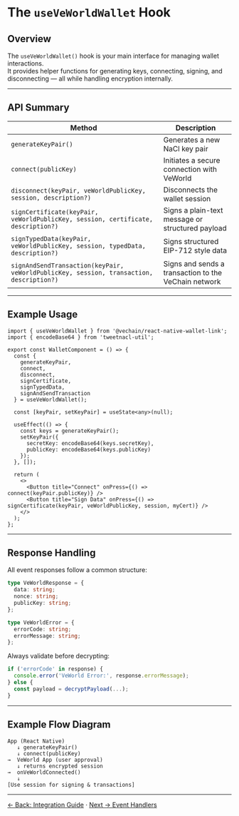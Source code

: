 # The `useVeWorldWallet` Hook

## Overview

The `useVeWorldWallet()` hook is your main interface for managing wallet interactions.  
It provides helper functions for generating keys, connecting, signing, and disconnecting — all while handling encryption internally.

---

## API Summary

| Method | Description |
|---|---|
| `generateKeyPair()` | Generates a new NaCl key pair |
| `connect(publicKey)` | Initiates a secure connection with VeWorld |
| `disconnect(keyPair, veWorldPublicKey, session, description?)` | Disconnects the wallet session |
| `signCertificate(keyPair, veWorldPublicKey, session, certificate, description?)` | Signs a plain-text message or structured payload |
| `signTypedData(keyPair, veWorldPublicKey, session, typedData, description?)` | Signs structured EIP-712 style data |
| `signAndSendTransaction(keyPair, veWorldPublicKey, session, transaction, description?)` | Signs and sends a transaction to the VeChain network |

---

## Example Usage

```tsx
import { useVeWorldWallet } from '@vechain/react-native-wallet-link';
import { encodeBase64 } from 'tweetnacl-util';

export const WalletComponent = () => {
  const {
    generateKeyPair,
    connect,
    disconnect,
    signCertificate,
    signTypedData,
    signAndSendTransaction
  } = useVeWorldWallet();

  const [keyPair, setKeyPair] = useState<any>(null);

  useEffect(() => {
    const keys = generateKeyPair();
    setKeyPair({
      secretKey: encodeBase64(keys.secretKey),
      publicKey: encodeBase64(keys.publicKey)
    });
  }, []);

  return (
    <>
      <Button title="Connect" onPress={() => connect(keyPair.publicKey)} />
      <Button title="Sign Data" onPress={() => signCertificate(keyPair, veWorldPublicKey, session, myCert)} />
    </>
  );
};
```

---

## Response Handling

All event responses follow a common structure:

```ts
type VeWorldResponse = {
  data: string;
  nonce: string;
  publicKey: string;
};

type VeWorldError = {
  errorCode: string;
  errorMessage: string;
};
```

Always validate before decrypting:

```ts
if ('errorCode' in response) {
  console.error('VeWorld Error:', response.errorMessage);
} else {
  const payload = decryptPayload(...);
}
```

---

## Example Flow Diagram

```
App (React Native)
   ↓ generateKeyPair()
   ↓ connect(publicKey)
→  VeWorld App (user approval)
   ↓ returns encrypted session
→  onVeWorldConnected()
   ↓
[Use session for signing & transactions]
```

---

[← Back: Integration Guide](./03-integration-guide.md) · [Next → Event Handlers](./05-event-handlers.md)